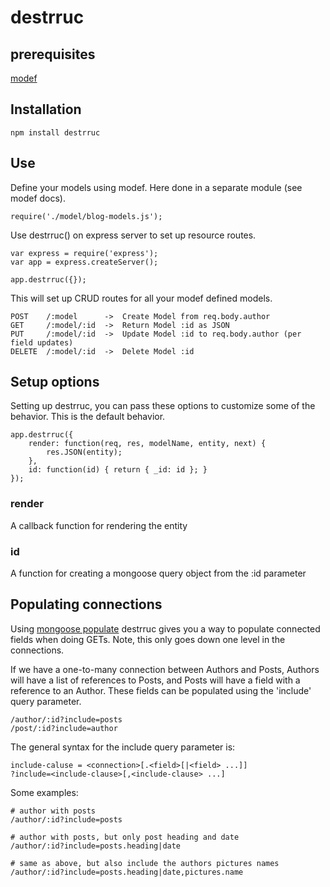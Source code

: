 # destrruc


## prerequisites
[modef](https://github.com/rouzwawi/modef)


## Installation
	npm install destrruc


## Use
Define your models using modef. Here done in a separate module (see modef docs).

	require('./model/blog-models.js');

Use destrruc() on express server to set up resource routes.

	var express = require('express');
	var app = express.createServer();

	app.destrruc({});

This will set up CRUD routes for all your modef defined models.

	POST    /:model      ->  Create Model from req.body.author
	GET     /:model/:id  ->  Return Model :id as JSON
	PUT     /:model/:id  ->  Update Model :id to req.body.author (per field updates)
	DELETE  /:model/:id  ->  Delete Model :id


## Setup options
Setting up destrruc, you can pass these options to customize some of the behavior.
This is the default behavior.

	app.destrruc({
		render: function(req, res, modelName, entity, next) {
			res.JSON(entity);
		},
		id: function(id) { return { _id: id }; }
	});

### render
A callback function for rendering the entity

### id
A function for creating a mongoose query object from the :id parameter


## Populating connections
Using [mongoose populate](http://mongoosejs.com/docs/populate.html) destrruc gives
you a way to populate connected fields when doing GETs. Note, this only goes down one
level in the connections.

If we have a one-to-many connection between Authors and Posts, Authors will have a list
of references to Posts, and Posts will have a field with a reference to an Author.
These fields can be populated using the 'include' query parameter.

	/author/:id?include=posts
	/post/:id?include=author

The general syntax for the include query parameter is:

	include-caluse = <connection>[.<field>[|<field> ...]]
	?include=<include-clause>[,<include-clause> ...]

Some examples:

	# author with posts
	/author/:id?include=posts
	
	# author with posts, but only post heading and date
	/author/:id?include=posts.heading|date
	
	# same as above, but also include the authors pictures names
	/author/:id?include=posts.heading|date,pictures.name

